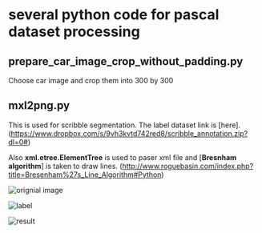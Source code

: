# several python code for pascal dataset processing

## prepare_car_image_crop_without_padding.py

Choose car image and crop them into 300 by 300

## mxl2png.py

This is used for scribble segmentation. The label dataset link is [here]. (https://www.dropbox.com/s/9vh3kvtd742red8/scribble_annotation.zip?dl=0#)

Also **xml.etree.ElementTree** is used to paser xml file and [**Bresnham algorithm**] is taken to draw lines. (http://www.roguebasin.com/index.php?title=Bresenham%27s_Line_Algorithm#Python)

![orignial image](https://github.com/yananfei-Bette/pascal_dataset/tree/master/image/ori.jpg)

![label](https://github.com/yananfei-Bette/pascal_dataset.git/image/demo.jpg)

![result](https://github.com/yananfei-Bette/pascal_dataset.git/image/demo_.png)
